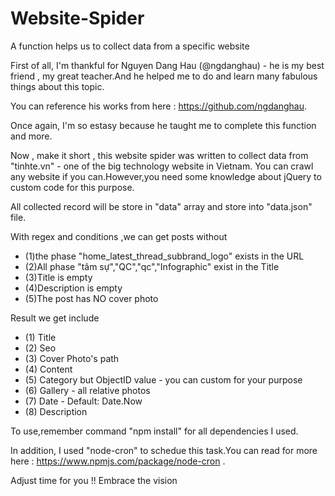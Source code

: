 # Website-Spider
A function helps us to collect data from a specific website

First of all, I'm thankful for Nguyen Dang Hau (@ngdanghau) - he is my best friend , my great teacher.And he helped me to do and learn many fabulous things 
about this topic.

You can reference his works from here : https://github.com/ngdanghau.

Once again, I'm so estasy because he taught me to complete this function and more.


Now , make it short , this website spider was written to collect data from "tinhte.vn" - one of the big technology website in Vietnam.
You can crawl any website if you can.However,you need some knowledge about jQuery to custom code for this purpose.

All collected record will be store in "data" array and store into "data.json" file.

With regex and conditions ,we can get posts without 
 * (1)the phase "home_latest_thread_subbrand_logo" exists in the URL 
 * (2)All phase "tâm sự","QC","qc","Infographic" exist  in the Title
 * (3)Title is empty
 * (4)Description is empty
 * (5)The post has NO cover photo
 
Result we get include
 * (1) Title
 * (2) Seo
 * (3) Cover Photo's path
 * (4) Content
 * (5) Category but ObjectID value - you can custom for your purpose
 * (6) Gallery - all relative photos
 * (7) Date - Default: Date.Now
 * (8) Description
 
To use,remember command "npm install" for all dependencies I used.

In addition, I used "node-cron" to schedue this task.You can read for more here : https://www.npmjs.com/package/node-cron .

Adjust time for you !! Embrace the vision
